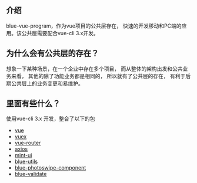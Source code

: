 ## 介绍

blue-vue-program，作为vue项目的公共层存在，
快速的开发移动和PC端的应用。该公共层需要配合vue-cli 3.x开发。

## 为什么会有公共层的存在？

想象一下某种场景，在一个企业中存在多个项目，
而从整体的架构出发和公共业务来看，
其他的除了功能业务都是相同的，
所以就有了公共层的存在，
有利于后期公共层上的业务变更和易维护。

## 里面有些什么？

使用vue-cli 3.x 开发，整合了以下的包

- [vue](https://cn.vuejs.org)
- [vuex](https://vuex.vuejs.org)
- [vue-router](https://router.vuejs.org)
- [axios](https://github.com/axios/axios)
- [mint-ui](http://mint-ui.github.io/docs/#/zh-cn2)
- [blue-utils](https://github.com/azhanging/blue-utils)
- [blue-photoswipe-component](https://github.com/azhanging/blue-photoswipe-component)
- [blue-validate](https://github.com/azhanging/blue-validate)
